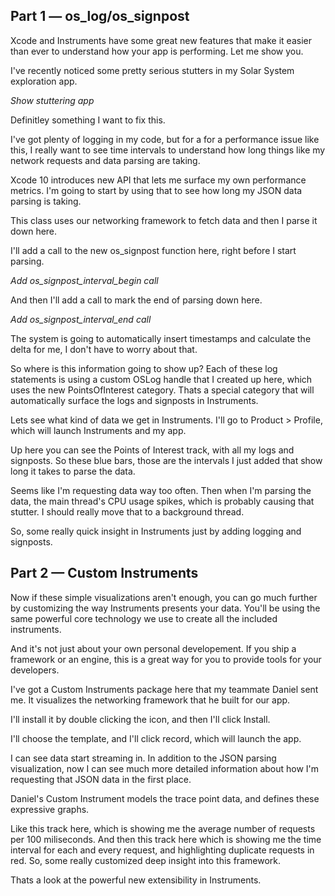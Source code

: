 ## Part 1 — os_log/os_signpost

Xcode and Instruments have some great new features that make it easier than ever to understand how your app is performing. Let me show you.

I've recently noticed some pretty serious stutters in my Solar System exploration app.

  *Show stuttering app*

Definitley something I want to fix this.

I've got plenty of logging in my code, but for a for a performance issue like this, I really want to see time intervals to understand how long things like my network requests and data parsing are taking.

Xcode 10 introduces new API that lets me surface my own performance metrics. I'm going to start by using that to see how long my JSON data parsing is taking.

This class uses our networking framework to fetch data and then I parse it down here.

I'll add a call to the new os_signpost function here, right before I start parsing.

  *Add os_signpost_interval_begin call*

And then I'll add a call to mark the end of parsing down here.

  *Add os_signpost_interval_end call*

The system is going to automatically insert timestamps and calculate the delta for me, I don't have to worry about that.

So where is this information going to show up? Each of these log statements is using a custom OSLog handle that I created up here, which uses the new PointsOfInterest category. Thats a special category that will automatically surface the logs and signposts in Instruments.

Lets see what kind of data we get in Instruments. I'll go to Product > Profile, which will launch Instruments and my app.

Up here you can see the Points of Interest track, with all my logs and signposts. So these blue bars, those are the intervals I just added that show long it takes to parse the data.

Seems like I'm requesting data way too often. Then when I'm parsing the data, the main thread's CPU usage spikes, which is probably causing that stutter. I should really move that to a background thread.

So, some really quick insight in Instruments just by adding logging and signposts.

## Part 2 — Custom Instruments

Now if these simple visualizations aren't enough, you can go much further by customizing the way Instruments presents your data. You'll be using the same powerful core technology we use to create all the included instruments.

And it's not just about your own personal developement. If you ship a framework or an engine, this is a great way for you to provide tools for your developers.

I've got a Custom Instruments package here that my teammate Daniel sent me. It visualizes the networking framework that he built for our app.

I'll install it by double clicking the icon, and then I'll click Install.

I'll choose the template, and I'll click record, which will launch the app.

I can see data start streaming in. In addition to the JSON parsing visualization, now I can see much more detailed information about how I'm requesting that JSON data in the first place.

Daniel's Custom Instrument models the trace point data, and defines these expressive graphs.

Like this track here, which is showing me the average number of requests per 100 miliseconds. And then this track here which is showing me the time interval for each and every request, and highlighting duplicate requests in red. So, some really customized deep insight into this framework.

Thats a look at the powerful new extensibility in Instruments.
